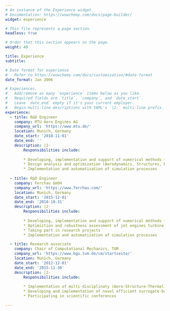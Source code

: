 ```yaml
---
# An instance of the Experience widget.
# Documentation: https://wowchemy.com/docs/page-builder/
widget: experience

# This file represents a page section.
headless: true

# Order that this section appears on the page.
weight: 40

title: Experience
subtitle:

# Date format for experience
#   Refer to https://wowchemy.com/docs/customization/#date-format
date_format: Jan 2006

# Experiences.
#   Add/remove as many `experience` items below as you like.
#   Required fields are `title`, `company`, and `date_start`.
#   Leave `date_end` empty if it's your current employer.
#   Begin multi-line descriptions with YAML's `|2-` multi-line prefix.
experience:
  - title: R&D Engineer
    company: MTU Aero Engines AG
    company_url: 'https://www.mtu.de/'
    location: Munich, Germany
    date_start: '2018-11-01'
    date_end: ''
    description: |2-
        Responsibilities include:
        
        * Developing, implementation and support of numerical methods for optimization, UQ, etc.
        * Design analysis and optimization (Aerodynamics, Structures, Multi-Disziplinary)
        * Implementation and automatization of simulation processes
        
  - title: R&D Engineer
    company: Ferchau GmbH
    company_url: 'https://www.ferchau.com/'
    location: Munich, Germany
    date_start: '2015-12-01'
    date_end: '2018-10-31'
    description: |2-
        Responsibilities include:
        
        * Developing, implementation and support of numerical methods for optimization, UQ, sensitivity analysis, etc. 
        * Optimiztion and robustness assessment of jet engines turbine and compressor components.
        * Taking part in research projects 
        * Implementation and automatization of simulation processes    

  - title: Research associate
    company: Chair of Computational Mechanics, TUM
    company_url: 'https://www.bgu.tum.de/cm/startseite/'
    location: Munich, Germany
    date_start: '2012-12-01'
    date_end: '2015-11-30'
    description: |2-
        Responsibilities include:
        
        * Implementation of multi-disciplinaty (Aero-Structure-Thermal) optimization for vane clusters of a jet engine LPT. 
        * Developing and implementation of novel efficient surrogate-based optimization and robust-odesign methods
        * Participating in scientific conferences  

---
```

